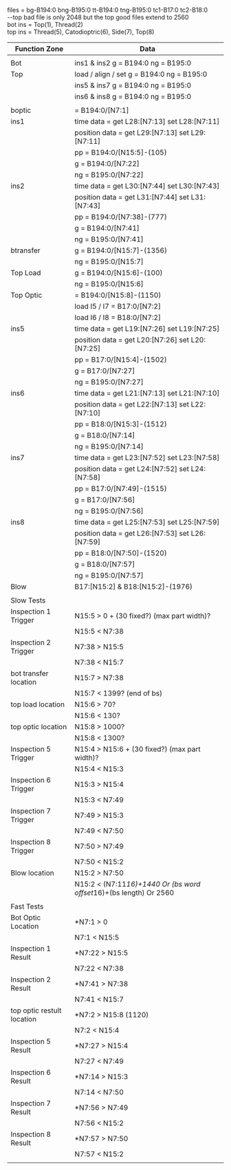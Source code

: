 
files = bg-B194:0 bng-B195:0 tt-B194:0 tng-B195:0 tc1-B17:0 tc2-B18:0  
--top bad file is only 2048 but the top good files extend to 2560  
bot ins = Top(1), Thread(2)  
top ins = Thread(5), Catodioptric(6), Side(7), Top(8)  

  |  Function Zone  |  Data  |  
  |  ------------  |  -------------------------------------------  |  
  |    |    |  
  |  Bot  |  ins1 & ins2 g = B194:0  ng = B195:0    |  
  |  Top  |  load / align / set g = B194:0  ng = B195:0    |  
  |    |  ins5 & ins7 g = B194:0  ng = B195:0    |  
  |    |  ins6 & ins8 g = B194:0  ng = B195:0    |  
  |    |    |  
  |  boptic  |  = B194:0/[N7:1]    |  
  |  ins1  |  time data = get L28:[N7:13]  set L28:[N7:11]    |  
  |    |  position data =  get L29:[N7:13]  set L29:[N7:11]    |  
  |    |  pp = B194:0/[N15:5]-(105)    |  
  |    |  g = B194:0/[N7:22]    |  
  |    |  ng = B195:0/[N7:22]    |  
  |  ins2  |  time data = get L30:[N7:44]  set L30:[N7:43]    |  
  |    |  position data =  get L31:[N7:44]  set L31:[N7:43]    |  
  |    |  pp = B194:0/[N7:38]-(777)    |  
  |    |  g = B194:0/[N7:41]    |  
  |    |  ng = B195:0/[N7:41]    |  
  |  btransfer  |  g = B194:0/[N15:7]-(1356)    |  
  |    |  ng = B195:0/[N15:7]    |  
  |  Top Load  |  g = B194:0/[N15:6]-(100)    |  
  |    |  ng = B195:0/[N15:6]    |  
  |  Top Optic  |  = B194:0/[N15:8]-(1150)    |  
  |    |  load I5 / I7 = B17:0/[N7:2]    |  
  |    |  load I6 / I8 = B18:0/[N7:2]    |  
  |  ins5  |  time data = get L19:[N7:26]  set L19:[N7:25]    |  
  |    |  position data =  get L20:[N7:26]  set L20:[N7:25]    |  
  |    |  pp = B17:0/[N15:4]-(1502)    |  
  |    |  g = B17:0/[N7:27]    |  
  |    |  ng = B195:0/[N7:27]    |  
  |  ins6  |  time data = get L21:[N7:13]  set L21:[N7:10]    |  
  |    |  position data =  get L22:[N7:13]  set L22:[N7:10]    |  
  |    |  pp = B18:0/[N15:3]-(1512)    |  
  |    |  g = B18:0/[N7:14]    |  
  |    |  ng = B195:0/[N7:14]    |  
  |  ins7  |  time data = get L23:[N7:52]  set L23:[N7:58]    |  
  |    |  position data =  get L24:[N7:52]  set L24:[N7:58]    |  
  |    |  pp = B17:0/[N7:49]-(1515)    |  
  |    |  g = B17:0/[N7:56]    |  
  |    |  ng = B195:0/[N7:56]    |  
  |  ins8  |  time data = get L25:[N7:53]  set L25:[N7:59]    |  
  |    |  position data =  get L26:[N7:53]  set L26:[N7:59]    |  
  |    |  pp = B18:0/[N7:50]-(1520)    |  
  |    |  g = B18:0/[N7:57]    |  
  |    |  ng = B195:0/[N7:57]    |  
  |  Blow  |  B17:[N15:2] & B18:[N15:2]-(1976)    |  
  |    |    |  
  |  Slow Tests  |    |  
  |  Inspection 1 Trigger  |  N15:5 > 0 + (30 fixed?) (max part width)?    |  
  |    |  N15:5 < N7:38    |  
  |  Inspection 2 Trigger  |  N7:38 > N15:5    |  
  |    |  N7:38 < N15:7    |  
  |  bot transfer location  |  N15:7 > N7:38    |  
  |    |  N15:7 < 1399? (end of bs)    |  
  |  top load location  |  N15:6 > 70?    |  
  |    |  N15:6 < 130?    |  
  |  top optic location  |  N15:8 > 1000?    |  
  |    |  N15:8 < 1300?    |  
  |  Inspection 5 Trigger  |  N15:4 > N15:6 + (30 fixed?) (max part width)?    |  
  |    |  N15:4 < N15:3    |  
  |  Inspection 6 Trigger  |  N15:3 > N15:4    |  
  |    |  N15:3 < N7:49    |  
  |  Inspection 7 Trigger   |  N7:49 > N15:3    |  
  |    |  N7:49 < N7:50    |  
  |  Inspection 8 Trigger  |  N7:50 > N7:49    |  
  |    |  N7:50 < N15:2    |  
  |  Blow location  |  N15:2 > N7:50    |  
  |    |  N15:2 < (N7:11*16)+1440 Or (bs word offset*16)+(bs length) Or 2560    |  
  |    |    |  
  |  Fast Tests  |    |  
  |  Bot Optic Location  |  *N7:1 > 0    |  
  |    |  N7:1 < N15:5    |  
  |  Inspection 1 Result  |  *N7:22 > N15:5    |  
  |    |  N7:22 < N7:38    |  
  |  Inspection 2 Result  |  *N7:41 > N7:38    |  
  |    |  N7:41 < N15:7    |  
  |  top optic restult location  |  *N7:2 > N15:8 (1120)    |  
  |    |  N7:2 < N15:4    |  
  |  Inspection 5 Result  |  *N7:27 > N15:4    |  
  |    |  N7:27 < N7:49    |  
  |  Inspection 6 Result  |  *N7:14 > N15:3    |  
  |    |  N7:14 < N7:50    |  
  |  Inspection 7 Result  |  *N7:56 > N7:49    |  
  |    |  N7:56 < N15:2    |  
  |  Inspection 8 Result  |  *N7:57 > N7:50    |  
  |    |  N7:57 < N15:2    |  
  |    |    |  
